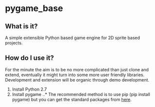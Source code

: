 # pygame_base
## What is it?
A simple extensible Python based game engine for 2D sprite based projects.

## How do I use it?
For the minute the aim is to be no more complicated than just clone and extend, eventually it might turn into some more user friendly libraries. Development and extension will be organic through demo development.
1. Install Python 2.7
2. Install pygame
..* The recommended method is to use pip (pip install pygame) but you can get the standard packages from [here](https://bitbucket.org/pygame/pygame/overview).